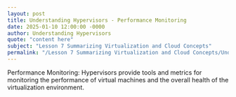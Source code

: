 ```yaml
---
layout: post
title: Understanding Hypervisors - Performance Monitoring
date: 2025-01-10 12:00:00 -0000
author: Understanding Hypervisors
quote: "content here"
subject: "Lesson 7 Summarizing Virtualization and Cloud Concepts"
permalink: "/Lesson 7 Summarizing Virtualization and Cloud Concepts/Understanding Hypervisors/Understanding Hypervisors - Performance Monitoring"
---
```


Performance Monitoring: Hypervisors provide tools and metrics for monitoring the performance of virtual machines and the overall health of the virtualization environment.
